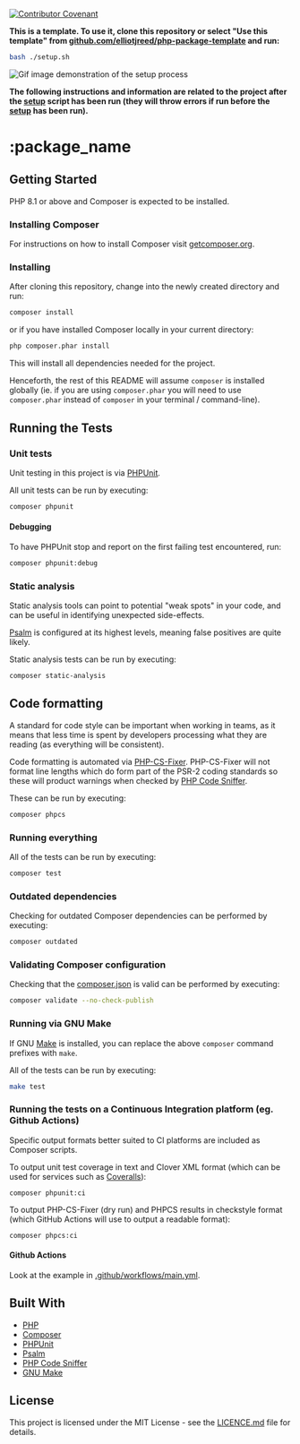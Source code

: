 [![Contributor Covenant](https://img.shields.io/badge/Contributor%20Covenant-v2.0%20adopted-ff69b4.svg)](code-of-conduct.md)

**This is a template. To use it, clone this repository or select "Use this template" from [github.com/elliotjreed/php-package-template](https://github.com/elliotjreed/php-package-template) and run:**

```bash
bash ./setup.sh
```

![Gif image demonstration of the setup process](demo.gif "Demonstration of the setup process")

**The following instructions and information are related to the project after the [setup](setup.sh) script has been run (they will throw errors if run before the [setup](setup.sh) has been run).**

# :package_name

## Getting Started

PHP 8.1 or above and Composer is expected to be installed.

### Installing Composer

For instructions on how to install Composer visit [getcomposer.org](https://getcomposer.org/download/).

### Installing

After cloning this repository, change into the newly created directory and run:

```bash
composer install
```

or if you have installed Composer locally in your current directory:

```bash
php composer.phar install
```

This will install all dependencies needed for the project.

Henceforth, the rest of this README will assume `composer` is installed globally (ie. if you are using `composer.phar` you will need to use `composer.phar` instead of `composer` in your terminal / command-line).

## Running the Tests

### Unit tests

Unit testing in this project is via [PHPUnit](https://phpunit.de/).

All unit tests can be run by executing:

```bash
composer phpunit
```

#### Debugging

To have PHPUnit stop and report on the first failing test encountered, run:

```bash
composer phpunit:debug
```

### Static analysis

Static analysis tools can point to potential "weak spots" in your code, and can be useful in identifying unexpected side-effects.

[Psalm](https://psalm.dev/) is configured at its highest levels, meaning false positives are quite likely.

Static analysis tests can be run by executing:

```bash
composer static-analysis
```

## Code formatting

A standard for code style can be important when working in teams, as it means that less time is spent by developers processing what they are reading (as everything will be consistent).

Code formatting is automated via [PHP-CS-Fixer](https://github.com/FriendsOfPHP/PHP-CS-Fixer).
PHP-CS-Fixer will not format line lengths which do form part of the PSR-2 coding standards so these will product warnings when checked by [PHP Code Sniffer](https://github.com/squizlabs/PHP_CodeSniffer).

These can be run by executing:

```bash
composer phpcs
```

### Running everything

All of the tests can be run by executing:

```bash
composer test
```

### Outdated dependencies

Checking for outdated Composer dependencies can be performed by executing:

```bash
composer outdated
```

### Validating Composer configuration

Checking that the [composer.json](composer.json) is valid can be performed by executing:

```bash
composer validate --no-check-publish
```

### Running via GNU Make

If GNU [Make](https://www.gnu.org/software/make/) is installed, you can replace the above `composer` command prefixes with `make`.

All of the tests can be run by executing:

```bash
make test
```

### Running the tests on a Continuous Integration platform (eg. Github Actions)

Specific output formats better suited to CI platforms are included as Composer scripts.

To output unit test coverage in text and Clover XML format (which can be used for services such as [Coveralls](https://coveralls.io/)):

```
composer phpunit:ci
```

To output PHP-CS-Fixer (dry run) and PHPCS results in checkstyle format (which GitHub Actions will use to output a readable format):

```
composer phpcs:ci
```

#### Github Actions

Look at the example in [.github/workflows/main.yml](.github/workflows/main.yml).

## Built With

  - [PHP](https://secure.php.net/)
  - [Composer](https://getcomposer.org/)
  - [PHPUnit](https://phpunit.de/)
  - [Psalm](https://psalm.dev/)
  - [PHP Code Sniffer](https://github.com/squizlabs/PHP_CodeSniffer)
  - [GNU Make](https://www.gnu.org/software/make/)

## License

This project is licensed under the MIT License - see the [LICENCE.md](LICENCE.md) file for details.
